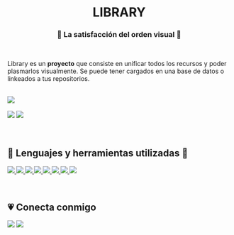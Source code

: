 <!-- # LIBRARY -->

<h1 align="center"> LIBRARY </h1>
 <h3 align="center">📕 La satisfacción del orden visual 📕</h3>
<br/>
 <p>Library es un <strong>proyecto</strong> que consiste en unificar todos los recursos y poder plasmarlos visualmente. Se puede tener cargados en una base de datos o linkeados a tus repositorios.   </p>
<br/>

<img src="https://i.postimg.cc/nLDCx6gy/cap1.png"/>
<br/>
<br/>

<img src="https://i.postimg.cc/7ZLKKNdG/gif2.gif"/>
<img src="https://i.postimg.cc/1ztbNSsd/gif1.gif"/>

<br/>

<br/>
<br/>

## 🚀 Lenguajes y herramientas utilizadas 🚀

  <p align="left">      
       <a href="https://developer.mozilla.org/en-US/docs/Web/JavaScript" target="_blank"> <img src="https://img.icons8.com/color/48/000000/javascript.png"/> </a>
      <a href="https://www.w3.org/html/" target="_blank"> <img src="https://img.icons8.com/color/48/000000/html-5.png"/> </a>
      <a href="https://www.w3schools.com/css/" target="_blank"> <img src="https://img.icons8.com/color/48/000000/css3.png"/> </a>
      <a href="https://getbootstrap.com" target="_blank"> <img src="https://img.icons8.com/color/48/000000/bootstrap.png"/> </a>   
      <a href="https://sass-lang.com/" target="_blank"> <img src="https://img.icons8.com/color/48/000000/sass-avatar.png"/> </a>     
      <a href="https://git-scm.com/" target="_blank"> <img src="https://img.icons8.com/color/48/000000/git.png"/> </a>      
       <a href="https://www.adobe.com/la/products/photoshop.html" target="_blank"> <img src="https://img.icons8.com/color/48/000000/adobe-photoshop--v1.png"/> </a>       
       <a href="https://www.adobe.com/la/products/aftereffects.html" target="_blank"> <img src="https://img.icons8.com/color/48/000000/adobe-after-effects--v1.png"/> </a>
   
      
  </p>
<br/>



  ## 💗 Conecta conmigo

  <p align="left">
  <a href = "https://www.linkedin.com/in/diana-serradilla/"><img src="https://img.icons8.com/fluent/48/000000/linkedin.png"/></a>
  <a href ="https://www.instagram.com/laddy___di/"><img src="https://img.icons8.com/fluent/48/000000/instagram-new.png"/></a>

  </p>
